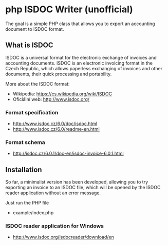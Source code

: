 # php ISDOC Writer (unofficial)
The goal is a simple PHP class that allows you to export an accounting document to ISDOC format.

## What is ISDOC
ISDOC is a universal format for the electronic exchange of invoices and accounting documents.
ISDOC is an electronic invoicing format in the Czech Republic, which allows paperless exchanging of invoices and other documents, their quick processing and portability.

More about the ISDOC format:
* Wikipedia: https://cs.wikipedia.org/wiki/ISDOC
* Oficiální web: http://www.isdoc.org/

### Format specification
* http://www.isdoc.cz/6.0/doc/isdoc.html
* http://www.isdoc.cz/6.0/readme-en.html

### Format schema
* http://isdoc.cz/6.0.1/doc-en/isdoc-invoice-6.0.1.html

## Installation
So far, a minimalist version has been developed, allowing you to try exporting an invoice to an ISDOC file, which will be opened by the ISDOC reader application without an error message.

Just run the PHP file
* example/index.php

### ISDOC reader application for Windows
* http://www.isdoc.org/isdocreader/download/en
